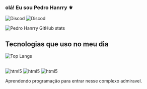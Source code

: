 ### olá! Eu sou Pedro Hanrry ⚜️
![Discod](https://img.shields.io/badge/Discord-7289DA?style=for-the-badge&logo=discord&logoColor=white)
![Discod](https://img.shields.io/badge/Instagram-E4405F?style=for-the-badge&logo=instagram&logoColor=white)

![Pedro Hanrry GitHub stats](https://github-readme-stats.vercel.app/api?username=PedroHanrry&show_icons=true&theme=dark)



## Tecnologias que uso no meu dia

![Top Langs](https://github-readme-stats.vercel.app/api/top-langs/?username=PedroHanrry&layout=compact)

 <div style="display: inline-block;"><br>
        <img aling="center" alt="html5" src="https://img.shields.io/badge/HTML5-E34F26?style=for-the-badge&logo=html5&logoColor=white" alt="">
        <img aling="center" alt="html5" src=https://img.shields.io/badge/CSS3-1572B6?style=for-the-badge&logo=css3&logoColor=white alt="">
        <img aling="center" alt="html5" src=https://img.shields.io/badge/JavaScript-F7DF1E?style=for-the-badge&logo=javascript&logoColor=black alt="">
 </div><br>

 Aprendendo programação para entrar nesse complexo admiravel.

